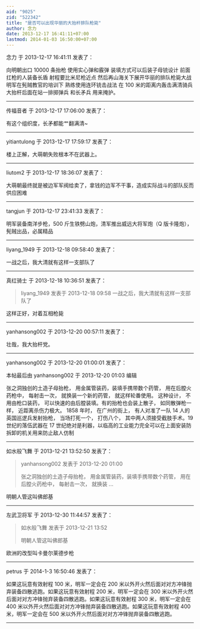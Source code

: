```yaml
---
aid: "9025"
zid: "522342"
title: "是否可以出现华丽的大抬杆排队枪毙"
author: 念力
date: 2013-12-17 16:41:11+07:00
lastmod: 2014-01-03 16:50:00+07:00
---
```


念力 于 2013-12-17 16:41:11 发表了：

向明朝出口 10000 条抬枪 使用实心弹和霰弹 装填方式可以后装子母铳设计 前面扛枪的人装备长盾 射程要比米尼枪近点 然后再山海关下展开华丽的排队枪毙大战 明军在髡贼教官的培训下 熟练使用连环铳击战法 在 100 米的距离内轰击满清骑兵 大抬杆后面在站一排掷弹兵 和长矛兵 用来掩护。

---

传福音者 于 2013-12-17 17:06:00 发表了：

有这个组织度，长矛都能艹翻满清~

---

yitiantulong 于 2013-12-17 17:59:17 发表了：

楼上正解，大萌朝失败根本不在武器上。

---

liutom2 于 2013-12-17 18:36:07 发表了：

大萌朝最终就是被边军军阀给卖了，拿钱的边军不干事，造成实际战斗的部队反而供应困难

---

tangjun 于 2013-12-17 23:41:33 发表了：

明军装备南洋步枪，500 斤生铁劈山炮，清军推出威远大将军炮（Q 版卡隆炮），髡贼出品，必属精品

---

liyang_1949 于 2013-12-18 09:58:40 发表了：

一战之后，我大清就有这样一支部队了

---

真红骑士 于 2013-12-18 10:36:51 发表了：

> liyang_1949 发表于 2013-12-18 09:58 一战之后，我大清就有这样一支部队了

这样正好，对着互相枪毙

---

yanhansong002 于 2013-12-20 00:57:11 发表了：

壮哉，我大抬杆党。

---

yanhansong002 于 2013-12-20 01:00:01 发表了：

本帖最后由 yanhansong002 于 2013-12-20 01:03 编辑

张之洞独创的土造子母抬枪， 用金属管装药，装填手携带数个药管， 用在后膛火药枪中， 每射击一次， 就换装一个新的药管， 就这样轮番使用。 这种设计， 不用由枪口装药， 可以快速的由后膛装填。有的抬枪也会装上散子， 如同散弹枪一样， 近距离杀伤力极大。 1858 年时， 在广州的街上， 有人对准了一队 14 人的英国巡逻兵发射抬枪， 当场打死一个， 打伤八个， 其中两人须接受截肢手术。19 世纪的落伍武器在 17 世纪绝对是利器，以临高的工业能力完全可以在上面安装防拆卸的机关用来防止敌人仿制

---

如水般飞舞 于 2013-12-21 13:52:50 发表了：

> yanhansong002 发表于 2013-12-20 01:00
>
> 张之洞独创的土造子母抬枪， 用金属管装药，装填手携带数个药管， 用在后膛火药枪中， 每射击一次， 就换装 ...

明朝人管这叫佛郎基

---

左武卫将军 于 2013-12-30 11:44:57 发表了：

> 如水般飞舞 发表于 2013-12-21 13:52
>
> 明朝人管这叫佛郎基

欧洲的改型叫卡曼尔莱德步枪

---

petrus 于 2014-1-3 16:50:46 发表了：

如果这玩意有效射程 100 米，明军一定会在 200 米以外开火然后面对对方冲锋抛弃装备四散逃跑。如果这玩意有效射程 200 米，明军一定会在 300 米以外开火然后面对对方冲锋抛弃装备四散逃跑。如果这玩意有效射程 300 米，明军一定会在 400 米以外开火然后面对对方冲锋抛弃装备四散逃跑。如果这玩意有效射程 400 米，明军一定会在 500 米以外开火然后面对对方冲锋抛弃装备四散逃跑。

---
